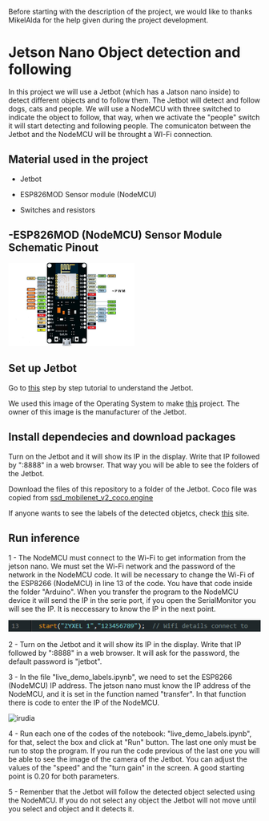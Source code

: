 Before starting with the description of the project, we would like to thanks MikelAlda for the help given during the project development.

# Jetson Nano Object detection and following

In this project we will use a Jetbot (which has a Jatson nano inside) to detect different objects and to follow them. The Jetbot will detect and follow dogs, cats and people.
We will use a NodeMCU with three switched to indicate the object to follow, that way, when we activate the "people" switch it will start detecting and following people. The comunicaton between the Jetbot and the NodeMCU will be throught a WI-Fi connection.

## Material used in the project
- Jetbot

- ESP826MOD Sensor module (NodeMCU)

- Switches and resistors

## -ESP826MOD (NodeMCU) Sensor Module Schematic Pinout
<img src="https://github.com/ElektronikaDonBosco/Blind-eye/blob/master/60893535def1e6e04c6f55b835bcd917.jpg" width=50% height=50%>

## Set up Jetbot

Go to [this](https://jetbot.org/master/) step by step tutorial to understand the Jetbot.

We used this image of the Operating System to make [this](https://drive.google.com/file/d/1G5nw0o3Q6E08xZM99ZfzQAe7-qAXxzHN/view) project. The owner of this image is the manufacturer of the Jetbot.

## Install dependecies and download packages

Turn on the Jetbot and it will show its IP in the display. Write that IP followed by ":8888" in a web browser. That way you will be able to see the folders of the Jetbot.

Download the files of this repository to a folder of the Jetbot. Coco file was copied from [ssd_mobilenet_v2_coco.engine](https://drive.google.com/file/d/1RnNBHPDphIOWwHCSfeMCWQ7XN3w3tKFD/view) 

If anyone wants to see the labels of the detected objetcs, check [this](https://github.com/tensorflow/models/blob/master/research/object_detection/data/mscoco_complete_label_map.pbtxt) site.

## Run inference

1 - The NodeMCU must connect to the Wi-Fi to get information from the jetson nano. We must set the Wi-Fi network and the password of the network in the NodeMCU code. It will be necessary to change the Wi-Fi of the ESP8266 (NodeMCU) in line 13 of the code. You have that code inside the folder "Arduino". When you transfer the program to the NodeMCU device it will send the IP in the serie port, if you open the SerialMonitor you will see the IP. It is neccessary to know the IP in the next point.

![](assets/2023-05-03_101304.png)

2 - Turn on the Jetbot and it will show its IP in the display. Write that IP followed by ":8888" in a web browser. It will ask for the password, the default password is "jetbot".

3 - In the file "live_demo_labels.ipynb", we need to set the ESP8266 (NodeMCU) IP address. The jetson nano must know the IP address of the NodeMCU, and it is set in the function named "transfer".
In that function there is code to enter the IP of the NodeMCU.

![irudia](https://github.com/ElektronikaDonBosco/Jetbot-follower/assets/45638976/da58e3e2-133a-4bb8-9ce2-c05ddb0003f0)

4 - Run each one of the codes of the notebook: "live_demo_labels.ipynb", for that, select the box and click at "Run" button. The last one only must be run to stop the program.
If you run the code previous of the last one you will be able to see the image of the camera of the Jetbot. 
You can adjust the values of the "speed" and the "turn gain" in the screen. A good starting point is 0.20 for both parameters. 

5 - Remenber that the Jetbot will follow the detected object selected using the NodeMCU. If you do not select any object the Jetbot will not move until you select and object and it detects it.
